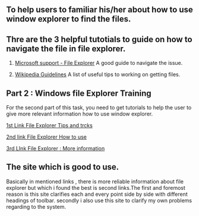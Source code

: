 ## To help users to familiar his/her about how to use window explorer to find the files.

## Thre are the 3 helpful tutotials to guide on how to navigate the file in file explorer.

1. [Microsoft support - File Explorer](https://support.microsoft.com/en-us/windows/find-your-files-in-windows-5c7c8cfe-c289-fae4-f5f8-6b3fdba418d2#:~:text=under%20Best%20match.-,Search%20File%20Explorer%3A%20Open%20File%20Explorer%20from%20the%20taskbar%20or,only%20for%20files%20stored%20there.) A good guide to navigate the issue.

2. [Wikipedia Guidelines](https://www.wikihow.com/Navigate-the-Windows-Directory) A list of useful tips to working on getting files.

## Part 2 : Windows file Explorer Training

For the second part of this task, you need to get tutorials to help the user to give more relevant information how to use window explorer.

[1st Link File Explorer Tips and trcks](https://www.youtube.com/watch?v=OUH3SLBNZyY&t=485s)

[2nd link File Explorer How to use](https://support.microsoft.com/en-us/windows/file-explorer-in-windows-ef370130-1cca-9dc5-e0df-2f7416fe1cb1)

[3rd LInk File Explorer : More information](https://www.customguide.com/windows-10/file-explorer)

## The site which is good to use.
 Basically in mentioned links , there is more reliable information about file explorer but which i found the best is second links.The first and foremost reason is this site clarifies each and every point side by side with different headings of toolbar.
 secondly i also use this site to clarify my own problems regarding to the system.

